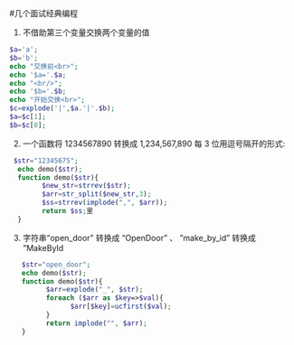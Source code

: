 #几个面试经典编程
1. 不借助第三个变量交换两个变量的值 
```php
$a='a';
$b='b';
echo "交换前<br>";
echo '$a='.$a;
echo "<br/>";
echo '$b='.$b;
echo "开始交换<br>";
$c=explode('|',$a.'|'.$b);
$a=$c[1];
$b=$c[0];
```

2. 一个函数将 1234567890 转换成 1,234,567,890 每 3 位用逗号隔开的形式:
```php
 $str="12345675";
  echo demo($str);
  function demo($str){    
        $new_str=strrev($str);
        $arr=str_split($new_str,3);
        $ss=strrev(implode(",", $arr));  
        return $ss;里 
  }
```

3. 字符串“open_door” 转换成 “OpenDoor” 、 ”make_by_id” 转换成 ”MakeById
```php
   $str="open_door";
   echo demo($str);
   function demo($str){
         $arr=explode("_", $str);
         foreach ($arr as $key=>$val){
               $arr[$key]=ucfirst($val);
         }
         return implode("", $arr);
   }
```